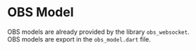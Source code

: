 # OBS Model

OBS models are already provided by the library ``obs_websocket``.<br>
OBS models are export in the ``obs_model.dart`` file.